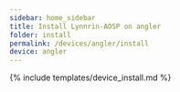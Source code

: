 ```yaml
---
sidebar: home_sidebar
title: Install Lynnrin-AOSP on angler
folder: install
permalink: /devices/angler/install
device: angler
---
```

{% include templates/device_install.md %}
